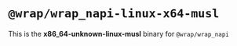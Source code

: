 # `@wrap/wrap_napi-linux-x64-musl`

This is the **x86_64-unknown-linux-musl** binary for `@wrap/wrap_napi`
